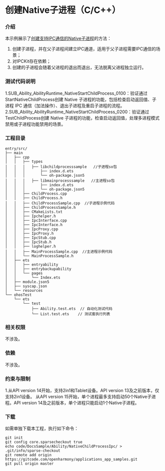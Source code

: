 # 创建Native子进程（C/C++）

### 介绍

本示例展示了[创建支持IPC通信的Native子进程](https://gitcode.com/openharmony/docs/blob/master/zh-cn/application-dev/application-models/capi_nativechildprocess_development_guideline.md#创建支持ipc通信的native子进程)的方法：

1. 创建子进程，并在父子进程间建立IPC通道，适用于父子进程需要IPC通信的场景；
2. 对IPCKit存在依赖；
3. 创建的子进程会随着父进程的退出而退出，无法脱离父进程独立运行。

### 测试代码说明

1.SUB_Ability_AbilityRuntime_NativeStartChildProcess_0100：验证通过StartNativeChildProcess创建 Native 子进程的功能，包括检查启动返回值、子进程 IPC 通信（加法操作）、退出子进程及重启子进程的流程。
2.SUB_Ability_AbilityRuntime_NativeStartChildProcess_0200：验证通过TestChildProcess创建 Native 子进程的功能，检查启动返回值，处理多进程模式禁用或子进程功能禁用的场景。

### 工程目录
```
entry/src/
├── main
│   ├── cpp
│   │   ├── types
│   │   │   ├── libchildprocesssample   //子进程so包
│   │   │       ├── index.d.ets
│   │   │       └── oh-package.json5
│   │   │   ├── libmainprocesssample   //主进程so包
│   │   │       ├── index.d.ets
│   │   │       └── oh-package.json5
│   │   ├── ChildProcess.cpp
│   │   ├── ChildProcess.h
│   │   ├── ChildProcessSample.cpp  //子进程示例代码
│   │   ├── ChildProcessSample.h
│   │   ├── CMakeLists.txt
│   │   ├── Ipchelper.h
│   │   ├── IpcInterface.cpp
│   │   ├── IpcInterface.h
│   │   ├── IpcProxy.cpp
│   │   ├── IpcProxy.h
│   │   ├── IpcStub.cpp
│   │   ├── IpcStub.h
│   │   ├── loghelper.h
│   │   ├── MainProcessSample.cpp  //主进程示例代码
│   │   └── MainProcessSample.h
│   ├── ets
│   │   ├── entryability
│   │   ├── entrybackupability
│   │   └── pages
│   │       └── Index.ets
│   ├── module.json5
│   ├── syscap.json
│   └── resources
└── ohosTest
    └── ets
        └── test
            ├── Ability.test.ets  // 自动化测试代码
            └── List.test.ets    // 测试套执行列表

```

### 相关权限

不涉及。

### 依赖

不涉及。

### 约束与限制

1.从API version 14开始，支持2in1和Tablet设备。API version 13及之前版本，仅支持2in1设备。 从API version 15开始，单个进程最多支持启动50个Native子进程。API version 14及之前版本，单个进程只能启动1个Native子进程。

### 下载

如需单独下载本工程，执行如下命令：

```
git init
git config core.sparsecheckout true
echo code/DocsSample/Ability/NativeChildProcessIpc/ > .git/info/sparse-checkout
git remote add origin https://gitcode.com/openharmony/applications_app_samples.git
git pull origin master
```